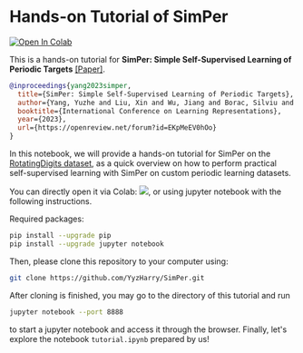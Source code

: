 # Hands-on Tutorial of SimPer

<p class="aligncenter">
    <a href="https://colab.research.google.com/github/YyzHarry/SimPer/blob/master/tutorial/tutorial.ipynb" target="_parent">
        <img src="https://colab.research.google.com/assets/colab-badge.svg" alt="Open In Colab"/>
    </a> 
</p>


This is a hands-on tutorial for **SimPer: Simple Self-Supervised Learning of Periodic Targets** [[Paper]](https://arxiv.org/abs/2210.03115).

```bib
@inproceedings{yang2023simper,
  title={SimPer: Simple Self-Supervised Learning of Periodic Targets},
  author={Yang, Yuzhe and Liu, Xin and Wu, Jiang and Borac, Silviu and Katabi, Dina and Poh, Ming-Zher and McDuff, Daniel},
  booktitle={International Conference on Learning Representations},
  year={2023},
  url={https://openreview.net/forum?id=EKpMeEV0hOo}
}
```

In this notebook, we will provide a hands-on tutorial for SimPer on the [RotatingDigits dataset](https://arxiv.org/pdf/2210.03115.pdf), as a quick overview on how to perform practical self-supervised learning with SimPer on custom periodic learning datasets.

You can directly open it via Colab: [![](https://colab.research.google.com/assets/colab-badge.svg)](https://colab.research.google.com/github/YyzHarry/SimPer/blob/master/tutorial/tutorial.ipynb), or using jupyter notebook with the following instructions.

Required packages:
```bash
pip install --upgrade pip
pip install --upgrade jupyter notebook
```

Then, please clone this repository to your computer using:

```bash
git clone https://github.com/YyzHarry/SimPer.git
```

After cloning is finished, you may go to the directory of this tutorial and run

```bash
jupyter notebook --port 8888
```

to start a jupyter notebook and access it through the browser. Finally, let's explore the notebook `tutorial.ipynb` prepared by us!
